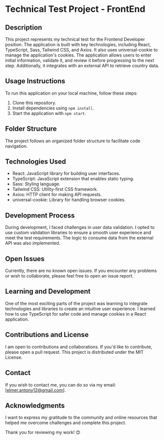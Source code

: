 # **Technical Test Project - FrontEnd**

## Description
This project represents my technical test for the Frontend Developer position. The application is built with key technologies, including React, TypeScript, Sass, Tailwind CSS, and Axios. It also uses universal-cookie to manage the application's cookies. The application allows users to enter initial information, validate it, and review it before progressing to the next step. Additionally, it integrates with an external API to retrieve country data.

## Usage Instructions
To run this application on your local machine, follow these steps:

1. Clone this repository.
2. Install dependencies using `npm install`.
3. Start the application with `npm start`.

## Folder Structure
The project follows an organized folder structure to facilitate code navigation.

## Technologies Used
- React: JavaScript library for building user interfaces.
- TypeScript: JavaScript extension that enables static typing.
- Sass: Styling language.
- Tailwind CSS: Utility-first CSS framework.
- Axios: HTTP client for making API requests.
- universal-cookie: Library for handling browser cookies.

## Development Process
During development, I faced challenges in user data validation. I opted to use custom validation libraries to ensure a smooth user experience and meet the test requirements. The logic to consume data from the external API was also implemented.

## Open Issues
Currently, there are no known open issues. If you encounter any problems or wish to collaborate, please feel free to open an issue report.

## Learning and Development
One of the most exciting parts of the project was learning to integrate technologies and libraries to create an intuitive user experience. I learned how to use TypeScript for safer code and manage cookies in a React application.

## Contributions and License
I am open to contributions and collaborations. If you'd like to contribute, please open a pull request. This project is distributed under the MIT License.

## Contact
If you wish to contact me, you can do so via my email: [elmer.antony12@gmail.com].

## Acknowledgments
I want to express my gratitude to the community and online resources that helped me overcome challenges and complete this project.

Thank you for reviewing my work! 😊
